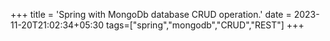 +++
title = 'Spring with MongoDb database CRUD operation.'
date = 2023-11-20T21:02:34+05:30
tags=["spring","mongodb","CRUD","REST"]
+++
